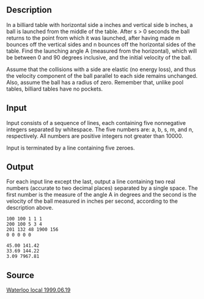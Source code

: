 <h2>Description</h2><p>In a billiard table with horizontal side a inches and vertical side b inches, a ball is launched from the middle of the table. After s &gt; 0 seconds the ball returns to the point from which it was launched, after having made m bounces off the vertical sides and n bounces off the horizontal sides of the table. Find the launching angle A (measured from the horizontal), which will be between 0 and 90 degrees inclusive, and the initial velocity of the ball. 
</p>Assume that the collisions with a side are elastic (no energy loss), and thus the velocity component of the ball parallel to each side remains unchanged. Also, assume the ball has a radius of zero. Remember that, unlike pool tables, billiard tables have no pockets. 
<h2>Input</h2><p>Input consists of a sequence of lines, each containing five nonnegative integers separated by whitespace. The five numbers are: a, b, s, m, and n, respectively. All numbers are positive integers not greater than 10000. 
</p>Input is terminated by a line containing five zeroes. 
<h2>Output</h2><p>For each input line except the last, output a line containing two real numbers (accurate to two decimal places) separated by a single space. The first number is the measure of the angle A in degrees and the second is the velocity of the ball measured in inches per second, according to the description above. </p><pre><code class="language-input1">100 100 1 1 1
200 100 5 3 4
201 132 48 1900 156
0 0 0 0 0
</code></pre><pre><code class="language-output1">45.00 141.42
33.69 144.22
3.09 7967.81</code></pre><h2>Source</h2><a href="searchproblem?field=source&amp;key=Waterloo+local+1999.06.19">Waterloo local 1999.06.19</a>